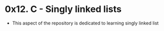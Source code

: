 # 0x12. C - Singly linked lists
- This aspect of the repository is dedicated to learning singly linked list
